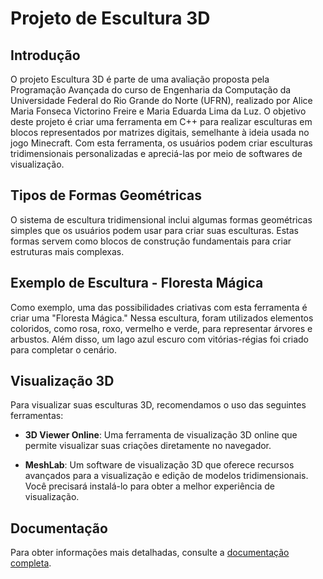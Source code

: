 # Projeto de Escultura 3D


## Introdução

O projeto Escultura 3D é parte de uma avaliação proposta pela Programação Avançada do curso de Engenharia da Computação da Universidade Federal do Rio Grande do Norte (UFRN), realizado por Alice Maria Fonseca Victorino Freire e Maria Eduarda Lima da Luz. O objetivo deste projeto é criar uma ferramenta em C++ para realizar esculturas em blocos representados por matrizes digitais, semelhante à ideia usada no jogo Minecraft. Com esta ferramenta, os usuários podem criar esculturas tridimensionais personalizadas e apreciá-las por meio de softwares de visualização.


## Tipos de Formas Geométricas

O sistema de escultura tridimensional inclui algumas formas geométricas simples que os usuários podem usar para criar suas esculturas. Estas formas servem como blocos de construção fundamentais para criar estruturas mais complexas.

## Exemplo de Escultura - Floresta Mágica

Como exemplo, uma das possibilidades criativas com esta ferramenta é criar uma "Floresta Mágica." Nessa escultura, foram utilizados elementos coloridos, como rosa, roxo, vermelho e verde, para representar árvores e arbustos. Além disso, um lago azul escuro com vitórias-régias foi criado para completar o cenário.

## Visualização 3D

Para visualizar suas esculturas 3D, recomendamos o uso das seguintes ferramentas:

- **3D Viewer Online**: Uma ferramenta de visualização 3D online que permite visualizar suas criações diretamente no navegador.

- **MeshLab**: Um software de visualização 3D que oferece recursos avançados para a visualização e edição de modelos tridimensionais. Você precisará instalá-lo para obter a melhor experiência de visualização.

## Documentação

Para obter informações mais detalhadas, consulte a [documentação completa](https://escultor3d.vercel.app).
